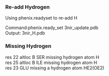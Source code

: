 ### Re-add Hydrogen

Using phenix.readyset to re-add H

Command:phenix.ready_set 3nir_update.pdb   
Output: 3nir_H.pdb


### Missing Hydrogen
res 22 altloc B SER missing hydrogen atom H    
res 25 altloc B ILE missing hydrogen atom H  
res 23 GLU missing a hydrogen atom HE2(OE2)
